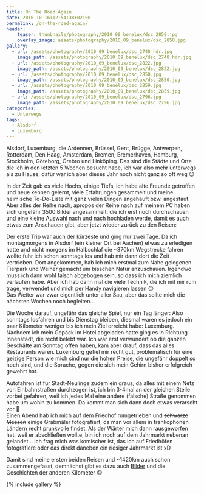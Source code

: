 ```yaml
---
title: On The Road Again
date: 2010-10-16T12:54:38+02:00
permalink: /on-the-road-again/
header:
    teaser: thumbnails/photography/2010_09_benelux/dsc_2850.jpg
    overlay_image: assets/photography/2010_09_benelux/dsc_2850.jpg
gallery:
  - url: /assets/photography/2010_09_benelux/dsc_2748_hdr.jpg
    image_path: /assets/photography/2010_09_benelux/dsc_2748_hdr.jpg
  - url: /assets/photography/2010_09_benelux/dsc_2822.jpg
    image_path: /assets/photography/2010_09_benelux/dsc_2822.jpg
  - url: /assets/photography/2010_09_benelux/dsc_2850.jpg
    image_path: /assets/photography/2010_09_benelux/dsc_2850.jpg
  - url: /assets/photography/2010_09_benelux/dsc_2859.jpg
    image_path: /assets/photography/2010_09_benelux/dsc_2859.jpg
  - url: /assets/photography/2010_09_benelux/dsc_2796.jpg
    image_path: /assets/photography/2010_09_benelux/dsc_2796.jpg
categories:
  - Unterwegs
tags:
  - Alsdorf
  - Luxemburg
---
```

Alsdorf, Luxemburg, die Ardennen, Brüssel, Gent, Brügge, Antwerpen, Rotterdam, Den Haag, Amsterdam, Bremen, Bremerhaven, 
Hamburg, Stockholm, Göteborg, Örebro und Linköping. 
Das sind die Städte und Orte die ich in den letzten 5 Wochen besucht habe, ich war also mehr unterwegs als zu Hause, 
dafür war ich aber dieses Jahr noch nicht ganz so oft weg 😉

In der Zeit gab es viele Hochs, einige Tiefs, ich habe alte Freunde getroffen und neue kennen gelernt, 
viele Erfahrungen gesammelt und meine heimische To-Do-Liste mit ganz vielen Dingen angehäuft bzw. angestaut. 
Aber alles der Reihe nach, apropos der Reihe nach auf meinem PC haben sich ungefähr 3500 Bilder angesammelt, 
die ich erst noch durchschauen und eine kleine Auswahl nach und nach hochladen werde, damit es auch etwas zum Anschauen gibt, 
aber jetzt wieder zurück zu den Reisen:  

Der erste Trip war auch der kürzeste und ging nur zwei Tage. 
Da ich montagmorgens in Alsdorf (ein kleiner Ort bei Aachen) etwas zu erledigen hatte und nicht morgens im 
Halbschlaf die ~370km Wegstrecke fahren wollte fuhr ich schon sonntags los und hab mir dann dort die Zeit vertrieben. 
Dort angekommen, hab ich mich erstmal zum Nahe gelegenen Tierpark und Weiher gemacht um bisschen Natur anzuschauen. 
Irgendwo muss ich dann wohl falsch abgebogen sein, so dass ich mich ziemlich verlaufen habe. 
Aber ich hab dann mal die viele Technik, die ich mit mir rum trage, verwendet und mich per Handy navigieren lassen 😛  
Das Wetter war zwar eigentlich unter aller Sau, aber das sollte mich die nächsten Wochen noch begleiten…

Die Woche darauf, ungefähr das gleiche Spiel, nur ein Tag länger: Also sonntags losfahren und bis Dienstag bleiben, 
diesmal waren es jedoch ein paar Kilometer weniger bis ich mein Ziel erreicht habe: Luxemburg.  
Nachdem ich mein Gepäck im Hotel abgeladen hatte ging es in Richtung Innenstadt, die recht belebt war. 
Ich war erst verwundert ob die ganzen Geschäfte am Sonntag offen haben, kam aber drauf, dass das alles Restaurants waren. 
Luxemburg gefiel mir recht gut, problematisch für eine geizige Person wie mich sind nur die hohen Preise, 
die ungefähr doppelt so hoch sind, und die Sprache, gegen die sich mein Gehirn bisher erfolgreich gewehrt hat.
  
Autofahren ist für Stadt-Neulinge zudem ein graus, da alles mit einem Netz von Einbahnstraßen durchzogen ist, 
ich bin 3-4mal an der gleichen Stelle vorbei gefahren, weil ich jedes Mal eine andere (falsche) Straße genommen habe um wohin zu kommen. 
Da kommt man sich dann doch etwas verarscht vor 🙂  
Einen Abend hab ich mich auf dem Friedhof rumgetrieben und <del>schwarze Messen</del> 
einige Grabmäler fotografiert, da man vor allem in frankophonen Ländern recht prunkvolle findet. 
Als der Wärter mich dann rausgeworfen hat, weil er abschließen wollte, bin ich noch auf dem Jahrmarkt nebenan gelandet…
ich frag mich was komischer ist, das ich auf Friedhöfen fotografiere oder das direkt daneben ein riesiger Jahrmarkt ist xD

Damit sind meine ersten beiden Reisen und ~1420km auch schon zusammengefasst, demnächst gibt es dazu auch [Bilder](/photography/) und die Geschichten der anderen Kilometer 😉

{% include gallery %}
